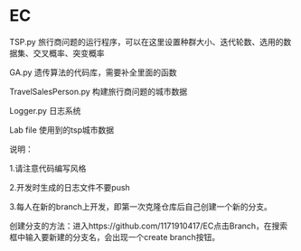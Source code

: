 # EC

TSP.py 旅行商问题的运行程序，可以在这里设置种群大小、迭代轮数、选用的数据集、交叉概率、突变概率

GA.py  遗传算法的代码库，需要补全里面的函数

TravelSalesPerson.py  构建旅行商问题的城市数据

Logger.py  日志系统

Lab file  使用到的tsp城市数据


说明：

1.请注意代码编写风格

2.开发时生成的日志文件不要push

3.每人在新的branch上开发，即第一次克隆仓库后自己创建一个新的分支。

创建分支的方法：进入https://github.com/1171910417/EC点击Branch，在搜索框中输入要新建的分支名，会出现一个create branch按钮。